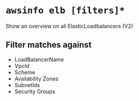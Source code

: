# `awsinfo elb [filters]*`

Show an overview on all ElasticLoadbalancers (V2)

## Filter matches against

* LoadBalancerName
* VpcId
* Scheme
* Availability Zones
* SubnetIds
* Security Groups
